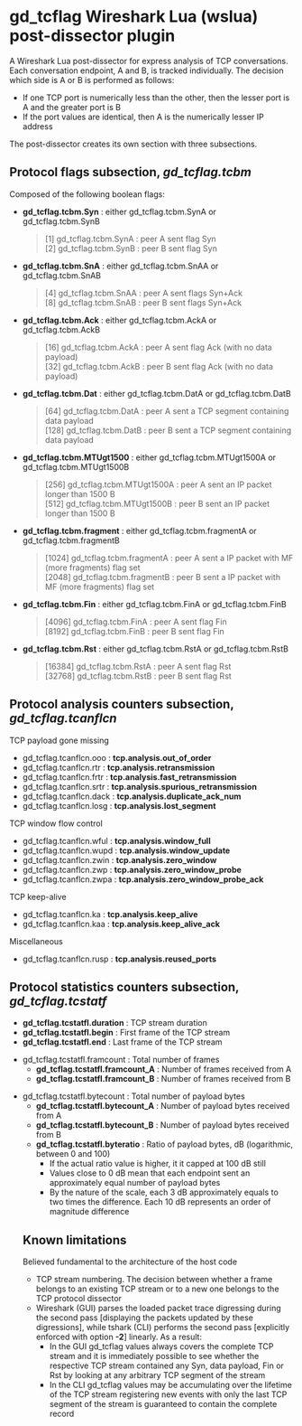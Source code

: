 <h1><b>gd_tcflag</b> Wireshark Lua (wslua) post-dissector plugin</h1>

<p>
A Wireshark Lua post-dissector for express analysis of TCP conversations.<br>
Each conversation endpoint, A and B, is tracked individually. The decision which side is A or B is performed as follows:
<ul>
 <li>If one TCP port is numerically less than the other, then the lesser port is A and the greater port is B</li>
 <li>If the port values are identical, then A is the numerically lesser IP address</li>
</ul>
The post-dissector creates its own section with three subsections.
</p>

<h2>Protocol flags subsection, <i>gd_tcflag.tcbm</i></h2>
    
<p>
Composed of the following boolean flags:
<ul>
 <li><b>gd_tcflag.tcbm.Syn</b> : either gd_tcflag.tcbm.SynA or gd_tcflag.tcbm.SynB
  <blockquote>
  [1] gd_tcflag.tcbm.SynA : peer A sent flag Syn<br>
  [2] gd_tcflag.tcbm.SynB : peer B sent flag Syn
  </blockquote>
 </li>
 <li><b>gd_tcflag.tcbm.SnA</b> : either gd_tcflag.tcbm.SnAA or gd_tcflag.tcbm.SnAB
  <blockquote>
  [4] gd_tcflag.tcbm.SnAA : peer A sent flags Syn+Ack<br>
  [8] gd_tcflag.tcbm.SnAB : peer B sent flags Syn+Ack
  </blockquote>
 </li>
 <li><b>gd_tcflag.tcbm.Ack</b> : either gd_tcflag.tcbm.AckA or gd_tcflag.tcbm.AckB
  <blockquote>
  [16] gd_tcflag.tcbm.AckA : peer A sent flag Ack (with no data payload)<br>
  [32] gd_tcflag.tcbm.AckB : peer B sent flag Ack (with no data payload)
  </blockquote>
</li>
 <li><b>gd_tcflag.tcbm.Dat</b> : either gd_tcflag.tcbm.DatA or gd_tcflag.tcbm.DatB
  <blockquote>
  [64] gd_tcflag.tcbm.DatA : peer A sent a TCP segment containing data payload<br>
  [128] gd_tcflag.tcbm.DatB : peer B sent a TCP segment containing data payload
  </blockquote>
 </li>
 <li><b>gd_tcflag.tcbm.MTUgt1500</b> : either gd_tcflag.tcbm.MTUgt1500A or gd_tcflag.tcbm.MTUgt1500B
  <blockquote>
   [256] gd_tcflag.tcbm.MTUgt1500A : peer A sent an IP packet longer than 1500 B<br>
   [512] gd_tcflag.tcbm.MTUgt1500B : peer B sent an IP packet longer than 1500 B
  </blockquote>
 </li>
 <li><b>gd_tcflag.tcbm.fragment</b> : either gd_tcflag.tcbm.fragmentA or gd_tcflag.tcbm.fragmentB
  <blockquote>
    [1024] gd_tcflag.tcbm.fragmentA : peer A sent a IP packet with MF (more fragments) flag set<br>
    [2048] gd_tcflag.tcbm.fragmentB : peer B sent a IP packet with MF (more fragments) flag set
  </blockquote>
 </li>
 <li><b>gd_tcflag.tcbm.Fin</b> : either gd_tcflag.tcbm.FinA or gd_tcflag.tcbm.FinB
  <blockquote>
   [4096] gd_tcflag.tcbm.FinA : peer A sent flag Fin<br>
   [8192] gd_tcflag.tcbm.FinB : peer B sent flag Fin
  </blockquote>
 </li>
 <li><b>gd_tcflag.tcbm.Rst</b> : either gd_tcflag.tcbm.RstA or gd_tcflag.tcbm.RstB
  <blockquote>
   [16384] gd_tcflag.tcbm.RstA : peer A sent flag Rst<br>
   [32768] gd_tcflag.tcbm.RstB : peer B sent flag Rst
  </blockquote>
 </li>
</ul>
</p>

<h2>Protocol analysis counters subsection, <i>gd_tcflag.tcanflcn</i></h2>

<p>
TCP payload gone missing
 <ul>
  <li>gd_tcflag.tcanflcn.ooo : <b>tcp.analysis.out_of_order</b></li>
  <li>gd_tcflag.tcanflcn.rtr : <b>tcp.analysis.retransmission</b></li>
  <li>gd_tcflag.tcanflcn.frtr : <b>tcp.analysis.fast_retransmission</b></li>
  <li>gd_tcflag.tcanflcn.srtr : <b>tcp.analysis.spurious_retransmission</b></li>
  <li>gd_tcflag.tcanflcn.dack : <b>tcp.analysis.duplicate_ack_num</b></li>
  <li>gd_tcflag.tcanflcn.losg : <b>tcp.analysis.lost_segment</b></li>
 </ul>
</p>

<p>
TCP window flow control
<ul>
 <li>gd_tcflag.tcanflcn.wful : <b>tcp.analysis.window_full</b></li>
 <li>gd_tcflag.tcanflcn.wupd : <b>tcp.analysis.window_update</b></li>
 <li>gd_tcflag.tcanflcn.zwin : <b>tcp.analysis.zero_window</b></li>
 <li>gd_tcflag.tcanflcn.zwp : <b>tcp.analysis.zero_window_probe</b></li>
 <li>gd_tcflag.tcanflcn.zwpa : <b>tcp.analysis.zero_window_probe_ack</b></li>
</ul>
</p>

<p>
TCP keep-alive
<ul>
 <li>gd_tcflag.tcanflcn.ka : <b>tcp.analysis.keep_alive</b></li>
 <li>gd_tcflag.tcanflcn.kaa : <b>tcp.analysis.keep_alive_ack</b></li>
</ul>
</p>

<p>
Miscellaneous
<ul><li>gd_tcflag.tcanflcn.rusp : <b>tcp.analysis.reused_ports</b></li></ul>
</p>

<h2>Protocol statistics counters subsection, <i>gd_tcflag.tcstatf</i></h2>

<p>
 <ul>
  <li><b>gd_tcflag.tcstatfl.duration</b> : TCP stream duration</li>
  <li><b>gd_tcflag.tcstatfl.begin</b> : First frame of the TCP stream</li>
  <li><b>gd_tcflag.tcstatfl.end</b> : Last frame of the TCP stream</li>
 </ul>
</p>

<p>
 <ul>
  <li>gd_tcflag.tcstatfl.framcount : Total number of frames
   <ul>
    <li><b>gd_tcflag.tcstatfl.framcount_A</b> : Number of frames received from A</li>
    <li><b>gd_tcflag.tcstatfl.framcount_B</b> : Number of frames received from B</li>
   </ul>
  </li> 
 </ul>
</p>

<p>
<ul>
 <li>gd_tcflag.tcstatfl.bytecount : Total number of payload bytes
  <ul>
   <li><b>gd_tcflag.tcstatfl.bytecount_A</b> : Number of payload bytes received from A</li>
   <li><b>gd_tcflag.tcstatfl.bytecount_B</b> : Number of payload bytes received from B</li>
   <li><b>gd_tcflag.tcstatfl.byteratio</b> : Ratio of payload bytes, dB (logarithmic, between 0 and 100)
    <ul>
     <li>If the actual ratio value is higher, it it capped at 100 dB still</li>
     <li>Values close to 0 dB mean that each endpoint sent an approximately equal number of payload bytes</li>
     <li>By the nature of the scale, each 3 dB approximately equals to two times the difference. Each 10 dB represents an order of magnitude difference</li>
   </li>
  </ul>
 </li>
</ul>
</p>

<h2>Known limitations</h2>

<p>
Believed fundamental to the architecture of the host code
</p>

<p>
<ul>
 <li>TCP stream numbering. The decision between whether a frame belongs to an existing TCP stream or to a new one belongs to the TCP protocol dissector</li>
  <li>Wireshark (GUI) parses the loaded packet trace digressing during the second pass [displaying the packets updated by these digressions], while tshark (CLI) performs the second pass [explicitly enforced with option <b>-2</b>] linearly. As a result:
<ul>
 <li>In the GUI gd_tcflag values always covers the complete TCP stream and it is immediately possible to see whether the respective TCP stream contained any Syn, data payload, Fin or Rst by looking at any arbitrary TCP segment of the stream</li>
 <li>In the CLI gd_tcflag values may be accumulating over the lifetime of the TCP stream registering new events with only the last TCP segment of the stream is guaranteed to contain the complete record</li>
</ul>
 </li>
 </ul>
